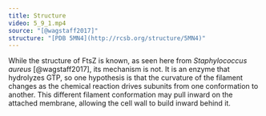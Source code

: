 ```yaml
---
title: Structure
video: 5_9_1.mp4
source: "[@wagstaff2017]"
structure: "[PDB 5MN4](http://rcsb.org/structure/5MN4)"
---
```

While the structure of FtsZ is known, as seen here from *Staphylococcus aureus* [@wagstaff2017], its mechanism is not. It is an enzyme that hydrolyzes GTP, so one hypothesis is that the curvature of the filament changes as the chemical reaction drives subunits from one conformation to another. This different filament conformation may pull inward on the attached membrane, allowing the cell wall to build inward behind it.

